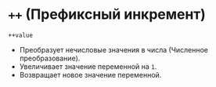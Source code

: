 # `++` (Префиксный инкремент)

`++value`

- Преобразует нечисловые значения в числа (Численное преобразование).
- Увеличивает значение переменной на `1`.
- Возвращает новое значение переменной.
